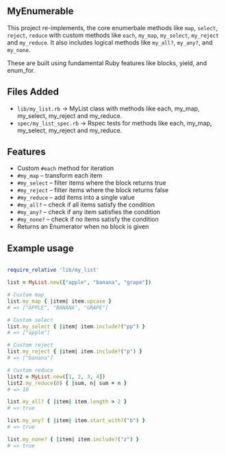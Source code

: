 ## MyEnumerable

This project re-implements, the core enumerbale methods like `map`, `select`, `reject`, `reduce` with custom methods like `each`, `my_map`, `my_select`, `my_reject` and `my_reduce`. It also includes logical methods like `my_all?`, `my_any?`, and `my_none`.

These are built using fundamental Ruby features like blocks, yield, and enum_for.



## Files Added

- `lib/my_list.rb` -> MyList class with methods like each, my_map, my_select, my_reject and my_reduce.
- `spec/my_list_spec.rb` -> Rspec tests for methods like each, my_map, my_select, my_reject and my_reduce. 

## Features

- Custom `#each` method for iteration
- `#my_map` – transform each item
- `#my_select` – filter items where the block returns true
- `#my_reject` – filter items where the block returns false
- `#my_reduce` – add items into a single value
- `#my_all?` – check if all items satisfy the condition
- `#my_any?` – check if any item satisfies the condition
- `#my_none?` – check if no items satisfy the condition
- Returns an Enumerator when no block is given

## Example usage

```ruby

require_relative 'lib/my_list'

list = MyList.new(["apple", "banana", "grape"])

# Custom map
list.my_map { |item| item.upcase }
# => ["APPLE", "BANANA", "GRAPE"]

# Custom select
list.my_select { |item| item.include?("pp") }
# => ["apple"]

# Custom reject
list.my_reject { |item| item.include?("p") }
# => ["banana"]

# Custom reduce
list2 = MyList.new([1, 2, 3, 4])
list2.my_reduce(0) { |sum, n| sum + n }
# => 10

list.my_all? { |item| item.length > 2 }
# => true

list.my_any? { |item| item.start_with?("b") }
# => true

list.my_none? { |item| item.include?("z") }
# => true
